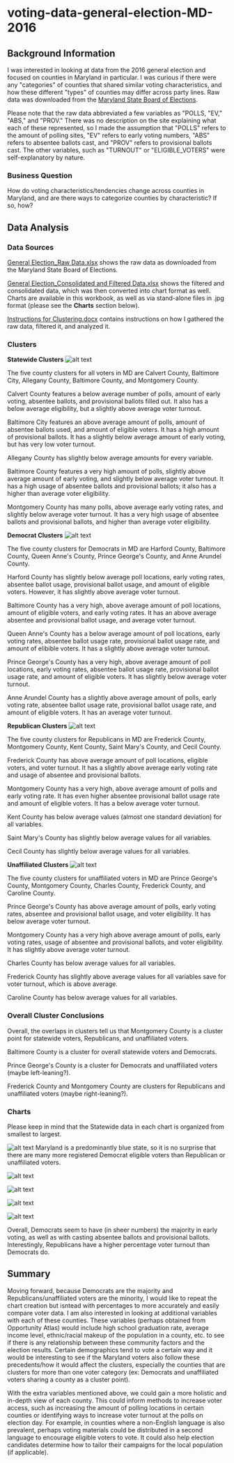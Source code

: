 # voting-data-general-election-MD-2016
## Background Information
I was interested in looking at data from the 2016 general election and focused on counties in Maryland in particular. I was curious if there were any "categories" of counties that shared similar voting characteristics, and how these different "types" of counties may differ across party lines. Raw data was downloaded from the [Maryland State Board of Elections](https://elections.maryland.gov/elections/2016/index.html).

Please note that the raw data abbreviated a few variables as "POLLS, "EV," "ABS," and "PROV." There was no description on the site explaining what each of these represented, so I made the assumption that "POLLS" refers to the amount of polling sites, "EV" refers to early voting numbers, "ABS" refers to absentee ballots cast, and "PROV" refers to provisional ballots cast. The other variables, such as "TURNOUT" or "ELIGIBLE_VOTERS" were self-explanatory by nature. 

### Business Question
How do voting characteristics/tendencies change across counties in Maryland, and are there ways to categorize counties by characteristic? If so, how?

## Data Analysis

### Data Sources
[General Election_Raw Data.xlsx](https://github.com/viv-sun/voting-data-general-election-MD-2016/blob/main/General%20Election_Raw%20Data.xlsx) shows the raw data as downloaded from the Maryland State Board of Elections.

[General Election_Consolidated and Filtered Data.xlsx](https://github.com/viv-sun/voting-data-general-election-MD-2016/blob/main/General%20Election_Consolidated%20and%20Filtered%20Data.xlsx) shows the filtered and consolidated data, which was then converted into chart format as well. Charts are available in this workbook, as well as via stand-alone files in .jpg format (please see the __Charts__ section below).

[Instructions for Clustering.docx](https://github.com/viv-sun/voting-data-general-election-MD-2016/blob/main/Instructions%20for%20Clustering.docx) contains instructions on how I gathered the raw data, filtered it, and analyzed it.

### Clusters

__Statewide Clusters__
![alt text](https://github.com/viv-sun/voting-data-general-election-MD-2016/blob/main/cluster_statewide.jpg)

The five county clusters for all voters in MD are Calvert County, Baltimore City, Allegany County, Baltimore County, and Montgomery County.

Calvert County features a below average number of polls, amount of early voting, absentee ballots, and provisional ballots filled out. It also has a below average eligibility, but a slightly above average voter turnout. 

Baltimore City features an above average amount of polls, amount of absentee ballots used, and amount of eligible voters. It has a high amount  of provisional ballots. It has a slightly below average amount of early voting, but has very low voter turnout. 

Allegany County has slightly below average amounts for every variable.

Baltimore County features a very high amount of polls, slightly above average amount of early voting, and slightly below average voter turnout. It has a high usage of absentee ballots and provisional ballots; it also has a higher than average voter eligibility.

Montgomery County has many polls, above average early voting rates, and slightly below average voter turnout. It has a very high usage of absentee ballots and provisional ballots, and higher than average voter eligibility.

__Democrat Clusters__
![alt text](https://github.com/viv-sun/voting-data-general-election-MD-2016/blob/main/cluster_democrat.jpg)

The five county clusters for Democrats in MD are Harford County, Baltimore County, Queen Anne's County, Prince George's County, and Anne Arundel County. 

Harford County has slightly below average poll locations, early voting rates, absentee ballot usage, provisional ballot usage, and amount of eligible voters. However, it has slightly above average voter turnout. 

Baltimore County has a very high, above average amount of poll locations, amount of eligible voters, and early voting rates. It has an above average absentee and provisional ballot usage, and average voter turnout.

Queen Anne's County has a below average amount of poll locations, early voting rates, absentee ballot usage rate, provisional ballot usage rate, and amount of elibible voters. It has a slightly above average voter turnout. 

Prince George's County has a very high, above average amount of poll locations, early voting rates, absentee ballot usage rate, provisional ballot usage rate, and amount of eligible voters. It has slightly below average voter turnout. 

Anne Arundel County has a slightly above average amount of polls, early voting rate, absentee ballot usage rate, provisional ballot usage rate, and amount of eligible voters. It has an average voter turnout. 


__Republican Clusters__
![alt text](https://github.com/viv-sun/voting-data-general-election-MD-2016/blob/main/cluster_republican.jpg)

The five county clusters for Republicans in MD are Frederick County, Montgomery County, Kent County, Saint Mary's County, and Cecil County.

Frederick County has above average amount of poll locations, eligible voters, and voter turnout. It has a slightly above average early voting rate and usage of absentee and provisional ballots.

Montgomery County has a very high, above average amount of polls and early voting rate. It has even higher absentee provisional ballot usage rate and amount of eligible voters. It has a below average voter turnout. 

Kent County has below average values (almost one standard deviation) for all variables. 

Saint Mary's County has slightly below average values for all variables. 

Cecil County has slightly below average values for all variables. 


__Unaffiliated Clusters__
![alt text](https://github.com/viv-sun/voting-data-general-election-MD-2016/blob/main/cluster_unaffiliated.jpg)

The five county clusters for unaffiliated voters in MD are Prince George's County, Montgomery County, Charles County, Frederick County, and Caroline County.

Prince George's County has above average amount of polls, early voting rates, absentee and provisional ballot usage, and voter eligibility. It has below average voter turnout. 

Montgomery County has a very high above average amount of polls, early voting rates, usage of absentee and provisional ballots, and voter eligibility. It has slightly above average voter turnout.

Charles County has below average values for all variables.

Frederick County has slightly above average values for all variables save for voter turnout, which is above average. 

Caroline County has below average values for all variables.

### Overall Cluster Conclusions

Overall, the overlaps in clusters tell us that Montgomery County is a cluster point for statewide voters, Republicans, and unaffiliated voters. 

Baltimore County is a cluster for overall statewide voters and Democrats. 

Prince George's County is a cluster for Democrats and unaffiliated voters (maybe left-leaning?). 

Frederick County and Montgomery County are clusters for Republicans and unaffiliated voters (maybe right-leaning?).


### Charts
Please keep in mind that the Statewide data in each chart is organized from smallest to largest. 

![alt text](https://github.com/viv-sun/voting-data-general-election-MD-2016/blob/main/chart_eligible%20voters.jpg) 
Maryland is a predominantly blue state, so it is no surprise that there are many more registered Democrat eligible voters than Republican or unaffiliated voters. 

![alt text](https://github.com/viv-sun/voting-data-general-election-MD-2016/blob/main/chart_absentee%20ballots.jpg)

![alt text](https://github.com/viv-sun/voting-data-general-election-MD-2016/blob/main/chart_early%20voting.jpg) 

![alt text](https://github.com/viv-sun/voting-data-general-election-MD-2016/blob/main/chart_provisional%20ballots.jpg)

![alt text](https://github.com/viv-sun/voting-data-general-election-MD-2016/blob/main/chart_voter%20turnout.jpg)

Overall, Democrats seem to have (in sheer numbers) the majority in early voting, as well as with casting absentee ballots and provisional ballots. Interestingly, Republicans have a higher percentage voter turnout than Democrats do. 

## Summary

Moving forward, because Democrats are the majority and Republicans/unaffiliated voters are the minority, I would like to repeat the chart creation but isntead with percentages to more accurately and easily compare voter data. I am also interested in looking at additional variables with each of these counties. These variables (perhaps obtained from Opportunity Atlas) would include high school graduation rate, average income level, ethnic/racial makeup of the population in a county, etc. to see if there is any relationship between these community factors and the election results. Certain demographics tend to vote a certain way and it would be interesting to see if the Maryland voters also follow these precedents/how it would affect the clusters, especially the counties that are clusters for more than one voter category (ex: Democrats and unaffiliated voters sharing a county as a cluster point). 

With the extra variables mentioned above, we could gain a more holistic and in-depth view of each county. This could inform methods to increase voter access, such as increasing the amount of polling locations in certain counties or identifying ways to increase voter turnout at the polls on election day. For example, in counties where a non-English language is also prevalent, perhaps voting materials could be distributed in a second language to encourage eligible voters to vote. It could also help election candidates determine how to tailor their campaigns for the local population (if applicable). 
